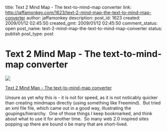 title: Text 2 Mind Map - The text-to-mind-map converter
link: http://jaffamonkey.com/1623/text-2-mind-map-the-text-to-mind-map-converter
author: jaffamonkey
description: 
post_id: 1623
created: 2009/01/12 02:45:50
created_gmt: 2009/01/12 02:45:50
comment_status: open
post_name: text-2-mind-map-the-text-to-mind-map-converter
status: publish
post_type: post

# Text 2 Mind Map - The text-to-mind-map converter

![](http://www.text2mindmap.com/img/logosmall2.png)  


  
[Text 2 Mind Map - The text-to-mind-map converter  
](http://www.text2mindmap.com/about.php)

Unsure as yet why this is - it is not for speed, as it is not noticably quicker than creating mindmaps directly (using something like Freemind).  But tried an xml file file, which came out in a good way, illustrating the goupings/hierarchy.  One of those things I keep bookmarked, and think about what to use it for another time.  So many web 2.0 inspired sites popping up there are bound o be many that are short-lived.